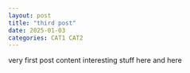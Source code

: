 ```yaml
---
layout: post
title: "third post"
date: 2025-01-03
categories: CAT1 CAT2
---
```


very first post content
interesting stuff here and here
